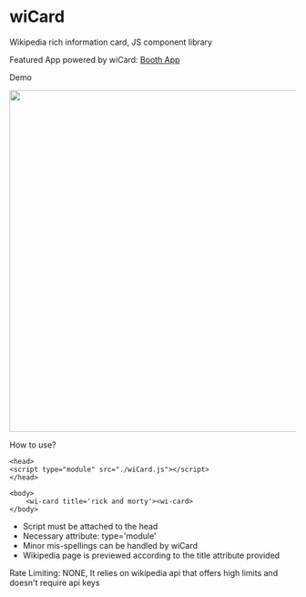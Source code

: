 # wiCard
Wikipedia rich information card, JS component library

Featured App powered by wiCard: <a href='http://booth.upon.one'>Booth App</a>

Demo

<img width='600px' src='https://lh5.googleusercontent.com/n0P0u09gNQxlbpB8B9bbAvzV46zjF-yGIirZW4_L_zh4rPrjVt2IOBMwKH1DI49xcKox1R2B34wr1CRsAk7r=w1128-h987'>



How to use?
```
<head>
<script type="module" src="./wiCard.js"></script>
</head>

<body>
	<wi-card title='rick and morty'><wi-card>
</body>
```

* Script must be attached to the head
* Necessary attribute: type='module'  
* Minor mis-spellings can be handled by wiCard 
* Wikipedia page is previewed according to the title attribute provided

Rate Limiting: NONE, It relies on wikipedia api that offers high limits and doesn't require api keys

